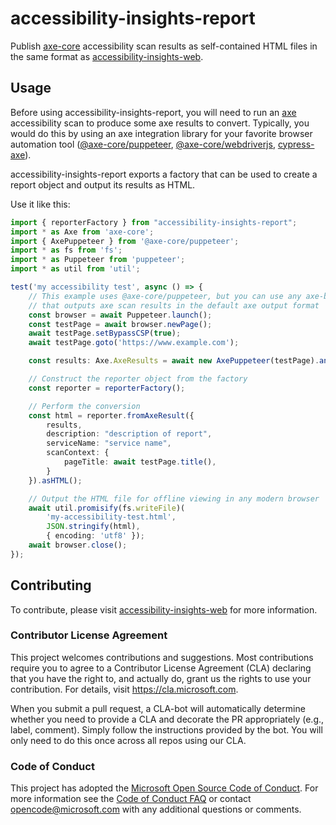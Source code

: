 <!--
Copyright (c) Microsoft Corporation. All rights reserved.
Licensed under the MIT License.
-->

# accessibility-insights-report

Publish [axe-core](https://github.com/dequelabs/axe-core) accessibility scan results as 
self-contained HTML files in the same format as
[accessibility-insights-web](https://github.com/microsoft/accessibility-insights-web).

## Usage

Before using accessibility-insights-report, you will need to run an [axe](https://github.com/dequelabs/axe-core) accessibility scan to produce some axe results to convert. Typically, you would do this by using an axe integration library for your favorite browser automation tool ([@axe-core/puppeteer](https://github.com/dequelabs/axe-core-npm/tree/develop/packages/puppeteer), [@axe-core/webdriverjs](https://github.com/dequelabs/axe-core-npm/tree/develop/packages/webdriverjs), [cypress-axe](https://github.com/avanslaars/cypress-axe)).

accessibility-insights-report exports a factory that can be used to create a report object and output its results as HTML.

Use it like this:

```ts
import { reporterFactory } from "accessibility-insights-report";
import * as Axe from 'axe-core';
import { AxePuppeteer } from '@axe-core/puppeteer';
import * as fs from 'fs';
import * as Puppeteer from 'puppeteer';
import * as util from 'util';

test('my accessibility test', async () => {
    // This example uses @axe-core/puppeteer, but you can use any axe-based library
    // that outputs axe scan results in the default axe output format
    const browser = await Puppeteer.launch();
    const testPage = await browser.newPage();
    await testPage.setBypassCSP(true);
    await testPage.goto('https://www.example.com');

    const results: Axe.AxeResults = await new AxePuppeteer(testPage).analyze();

    // Construct the reporter object from the factory
    const reporter = reporterFactory();

    // Perform the conversion
    const html = reporter.fromAxeResult({
        results,
        description: "description of report",
        serviceName: "service name",
        scanContext: {
            pageTitle: await testPage.title(),
        }
    }).asHTML();

    // Output the HTML file for offline viewing in any modern browser
    await util.promisify(fs.writeFile)(
        'my-accessibility-test.html',
        JSON.stringify(html),
        { encoding: 'utf8' });
    await browser.close();
});
```

## Contributing

To contribute, please visit [accessibility-insights-web](https://github.com/microsoft/accessibility-insights-web/blob/master/README.md) for more information.

### Contributor License Agreement

This project welcomes contributions and suggestions. Most contributions require you to agree to a
Contributor License Agreement (CLA) declaring that you have the right to, and actually do, grant us
the rights to use your contribution. For details, visit https://cla.microsoft.com.

When you submit a pull request, a CLA-bot will automatically determine whether you need to provide
a CLA and decorate the PR appropriately (e.g., label, comment). Simply follow the instructions
provided by the bot. You will only need to do this once across all repos using our CLA.

### Code of Conduct

This project has adopted the [Microsoft Open Source Code of Conduct](https://opensource.microsoft.com/codeofconduct/).
For more information see the [Code of Conduct FAQ](https://opensource.microsoft.com/codeofconduct/faq/) or
contact [opencode@microsoft.com](mailto:opencode@microsoft.com) with any additional questions or comments.
